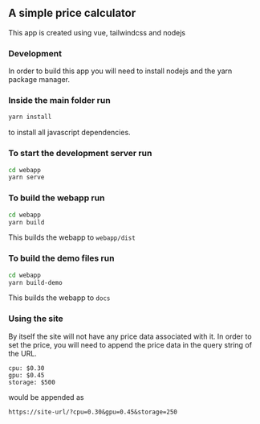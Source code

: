 ## A simple price calculator

This app is created using vue, tailwindcss and nodejs

### Development
In order to build this app you will need to install nodejs and the yarn package manager.

### Inside the main folder run
```bash
yarn install
```
to install all javascript dependencies.

### To start the development server run
```bash
cd webapp
yarn serve
```

### To build the webapp run
```bash
cd webapp
yarn build
```
This builds the webapp to `webapp/dist`

### To build the demo files run
```bash
cd webapp
yarn build-demo
```
This builds the webapp to `docs`


### Using the site
By itself the site will not have any price data associated with it.
In order to set the price, you will need to append the price data in the query string of the URL.
```
cpu: $0.30
gpu: $0.45
storage: $500
```
would be appended as
```
https://site-url/?cpu=0.30&gpu=0.45&storage=250
```